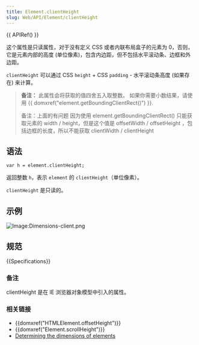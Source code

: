 ```yaml
---
title: Element.clientHeight
slug: Web/API/Element/clientHeight
---
```

{{ APIRef() }}

这个属性是只读属性，对于没有定义 CSS 或者内联布局盒子的元素为 0，否则，它是元素内部的高度 (单位像素)，包含内边距，但不包括水平滚动条、边框和外边距。

`clientHeight` 可以通过 CSS `height` + CSS `padding` - 水平滚动条高度 (如果存在) 来计算。

> **备注：** 此属性会将获取的值四舍五入取整数。 如果你需要小数结果，请使用 {{ domxref("element.getBoundingClientRect()") }}.
>
> 备注：上面的有问题 因为使用 element.getBoundingClientRect() 只能获取元素的 width / height，但是这个值是 offsetWidth / offsetHeight ，包括边框的长度，所以不能获取 clientWidth / clientHeight

## 语法

```plain
var h = element.clientHeight;
```

返回整数 `h`，表示 `element` 的 `clientHeight`（单位像素）。

`clientHeight` 是只读的。

## 示例

![Image:Dimensions-client.png](https://developer.mozilla.org/@api/deki/files/185/=Dimensions-client.png)

## 规范

{{Specifications}}

### 备注

clientHeight 是在 IE 浏览器对象模型中引入的属性。

### 相关链接

- {{domxref("HTMLElement.offsetHeight")}}
- {{domxref("Element.scrollHeight")}}
- [Determining the dimensions of elements](/zh-CN/docs/Determining_the_dimensions_of_elements)
